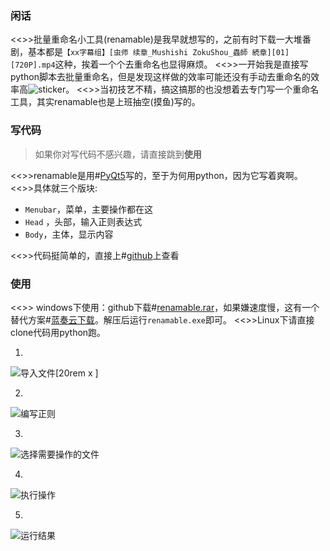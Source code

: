 ### 闲话

<<>>批量重命名小工具(renamable)是我早就想写的，之前有时下载一大堆番剧，基本都是`【xx字幕组】[虫师 续章_Mushishi ZokuShou_蟲師 続章][01][720P].mp4`这种，挨着一个个去重命名也显得麻烦。
<<>>一开始我是直接写python脚本去批量重命名，但是发现这样做的效率可能还没有手动去重命名的效率高![sticker](aru/45)。
<<>>当初技艺不精，搞这搞那的也没想着去专门写一个重命名工具，其实renamable也是上班抽空(摸鱼)写的。

### 写代码

> 如果你对写代码不感兴趣，请直接跳到**使用**

<<>>renamable是用#[PyQt5](https://pypi.org/project/PyQt5/)写的，至于为何用python，因为它写着爽啊。
<<>>具体就三个版块:

* `Menubar`，菜单，主要操作都在这
* `Head` ，头部，输入正则表达式
* `Body`，主体，显示内容

<<>>代码挺简单的，直接上#[github](https://github.com/yunyuyuan/renamable)上查看

### 使用

<<>>
windows下使用：github下载#[renamable.rar](https://github.com/yunyuyuan/renamable/releases/download/v1.0.0/renamable.rar)，如果嫌速度慢，这有一个替代方案#[蓝奏云下载](https://wws.lanzous.com/iKJRekntrdc)。解压后运行`renamable.exe`即可。
<<>>Linux下请直接clone代码用python跑。

1.

![导入文件[20rem x ]](https://s2.loli.net/2022/08/16/DqW6PQ2gy9owaxX.png)

2.

![编写正则](https://s2.loli.net/2022/08/16/Pnldwm67Xfs34Fr.png)

3.

![选择需要操作的文件](https://s2.loli.net/2022/08/16/lp2GqPUDkxRs4zm.png)

4.

![执行操作](https://s2.loli.net/2022/08/16/aUlFK9j3tuvMHAn.png)

5.

![运行结果](https://s2.loli.net/2022/08/16/Iqmx5kwJsRV3ptb.png)